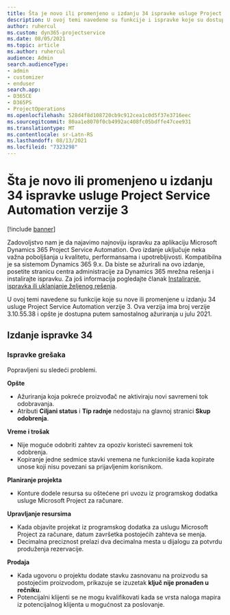```yaml
---
title: Šta je novo ili promenjeno u izdanju 34 ispravke usluge Project Service Automation verzije 3
description: U ovoj temi navedene su funkcije i ispravke koje su dostupne u izdanju 34 ispravke usluge Project Service Automation verzije 3.
author: ruhercul
ms.custom: dyn365-projectservice
ms.date: 08/05/2021
ms.topic: article
ms.author: ruhercul
audience: Admin
search.audienceType:
- admin
- customizer
- enduser
search.app:
- D365CE
- D365PS
- ProjectOperations
ms.openlocfilehash: 528d4f8d108720cb9c912cea1c0d5f37e3716eec
ms.sourcegitcommit: 80aa1e8070f0cb4992ac408fc05bdffe47cee931
ms.translationtype: MT
ms.contentlocale: sr-Latn-RS
ms.lasthandoff: 08/13/2021
ms.locfileid: "7323298"
---
```

# <a name="whats-new-or-changed-in-project-service-automation-update-release-34-v3"></a>Šta je novo ili promenjeno u izdanju 34 ispravke usluge Project Service Automation verzije 3

[!include [banner](../includes/psa-now-project-operations.md)]

Zadovoljstvo nam je da najavimo najnoviju ispravku za aplikaciju Microsoft Dynamics 365 Project Service Automation. Ovo izdanje uključuje neka važna poboljšanja u kvalitetu, performansama i upotrebljivosti. Kompatibilna je sa sistemom Dynamics 365 9.x. Da biste se ažurirali na ovo izdanje, posetite stranicu centra administracije za Dynamics 365 mrežna rešenja i instalirajte ispravku. Za još informacija pogledajte članak [Instaliranje, ispravka ili uklanjanje željenog rešenja](/power-platform/admin/install-remove-preferred-solution).

U ovoj temi navedene su funkcije koje su nove ili promenjene u izdanju 34 usluge Project Service Automation verzije 3. Ova verzija ima broj verzije 3.10.55.38 i opšte je dostupna putem samostalnog ažuriranja u julu 2021.

## <a name="update-release-34"></a>Izdanje ispravke 34

### <a name="bug-fixes"></a>Ispravke grešaka
Popravljeni su sledeći problemi.

**Opšte**

- Ažuriranja koja pokreće proizvođač ne aktiviraju novi savremeni tok odobravanja.
- Atributi **Ciljani status** i **Tip radnje** nedostaju na glavnoj stranici **Skup odobrenja**.

**Vreme i trošak**

- Nije moguće odobriti zahtev za opoziv koristeći savremeni tok odobrenja.
- Kopiranje jedne sedmice stavki vremena ne funkcioniše kada kopirate unose koji nisu povezani sa prijavljenim korisnikom.

**Planiranje projekta**

- Konture dodele resursa su oštećene pri uvozu iz programskog dodatka usluge Microsoft Project za računare.

**Upravljanje resursima**

- Kada objavite projekat iz programskog dodatka za uslugu Microsoft Project za računare, datum završetka postojećih zahteva se menja.
- Decimalna preciznost prelazi dva decimalna mesta u dijalogu za potvrdu produženja rezervacije.

**Prodaja**

- Kada ugovoru o projektu dodate stavku zasnovanu na proizvodu sa postojećim proizvodom, prikazuje se izuzetak **ključ nije pronađen u rečniku**.
- Potencijalni klijenti se ne mogu kvalifikovati kada se vrsta naloga mapira iz potencijalnog klijenta u mogućnost za poslovanje.
